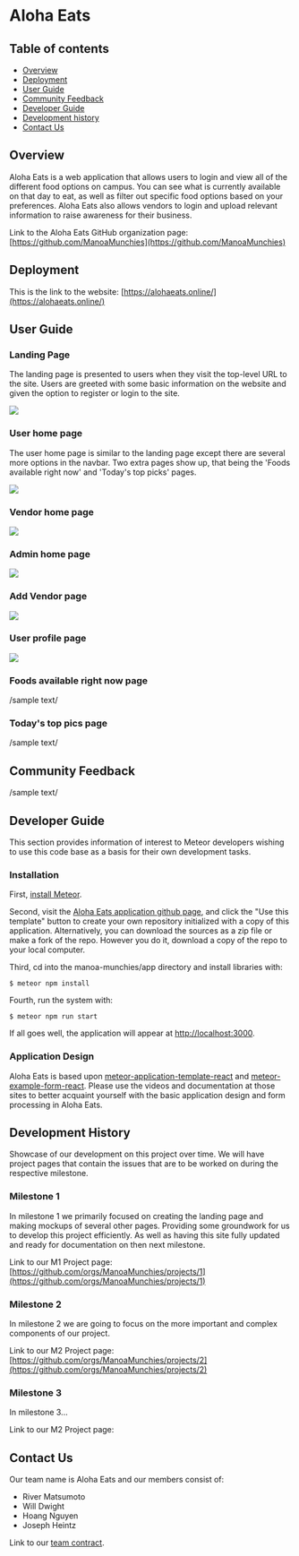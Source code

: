 # Aloha Eats

## Table of contents

* [Overview](#overview)
* [Deployment](#deployment)
* [User Guide](#user-guide)
* [Community Feedback](#community-feedback)
* [Developer Guide](#developer-guide)
* [Development history](#development-history)
* [Contact Us](#contact-us)

## Overview

Aloha Eats is a web application that allows users to login and view all of the different food options on campus. You can see what is currently available on that day to eat, as well as filter out specific food options based on your preferences. Aloha Eats also allows vendors to login and upload relevant information to raise awareness for their business.

Link to the Aloha Eats GitHub organization page:  [https://github.com/ManoaMunchies](https://github.com/ManoaMunchies)

## Deployment

This is the link to the website: [https://alohaeats.online/](https://alohaeats.online/)

## User Guide

### Landing Page

The landing page is presented to users when they visit the top-level URL to the site. Users are greeted with some basic information on the website and given the option to register or login to the site.

![](images/aeLandingPage.png)

### User home page

The user home page is similar to the landing page except there are several more options in the navbar. Two extra pages show up, that being the 'Foods available right now' and 'Today's top picks' pages.

![](images/aeUserHomePage.png)

### Vendor home page

![](images/aeAdminListvendor.png)

### Admin home page

![](images/aeUserHomePage.png)

### Add Vendor page

![](images/aeAdminAddvendor.png)

### User profile page

![](images/aeUserProfile.png)

### Foods available right now page

/sample text/

### Today's top pics page

/sample text/

## Community Feedback

/sample text/

## Developer Guide

This section provides information of interest to Meteor developers wishing to use this code base as a basis for their own development tasks.

### Installation

First, [install Meteor](https://www.meteor.com/install).

Second, visit the [Aloha Eats application github page](https://github.com/ManoaMunchies/manoa-munchies), and click the "Use this template" button to create your own repository initialized with a copy of this application. Alternatively, you can download the sources as a zip file or make a fork of the repo.  However you do it, download a copy of the repo to your local computer.

Third, cd into the manoa-munchies/app directory and install libraries with:

```
$ meteor npm install
```

Fourth, run the system with:

```
$ meteor npm run start
```

If all goes well, the application will appear at [http://localhost:3000](http://localhost:3000).

### Application Design

Aloha Eats is based upon [meteor-application-template-react](https://ics-software-engineering.github.io/meteor-application-template-react/) and [meteor-example-form-react](https://ics-software-engineering.github.io/meteor-example-form-react/). Please use the videos and documentation at those sites to better acquaint yourself with the basic application design and form processing in Aloha Eats.

## Development History

Showcase of our development on this project over time. We will have project pages that contain the issues that are to be worked on during the respective milestone.

### Milestone 1

In milestone 1 we primarily focused on creating the landing page and making mockups of several other pages. Providing some groundwork for us to develop this project efficiently. As well as having this site fully updated and ready for documentation on then next milestone.

Link to our M1 Project page: [https://github.com/orgs/ManoaMunchies/projects/1](https://github.com/orgs/ManoaMunchies/projects/1)

### Milestone 2

In milestone 2 we are going to focus on the more important and complex components of our project.

Link to our M2 Project page: [https://github.com/orgs/ManoaMunchies/projects/2](https://github.com/orgs/ManoaMunchies/projects/2)

### Milestone 3

In milestone 3...

Link to our M2 Project page:

## Contact Us

Our team name is Aloha Eats and our members consist of:

* River Matsumoto
* Will Dwight
* Hoang Nguyen
* Joseph Heintz

Link to our [team contract](https://docs.google.com/document/d/1fF6NeVbebsoYr12UiWiHV_tHTKIU4gOcggkx3lGCNm0/edit?usp=sharing).
